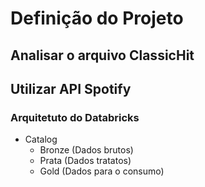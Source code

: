 
# Definição do Projeto

## Analisar o arquivo ClassicHit

## Utilizar API Spotify

### Arquitetuto do Databricks

- Catalog
  - Bronze (Dados brutos)
  - Prata (Dados tratatos)
  - Gold (Dados para o consumo)

